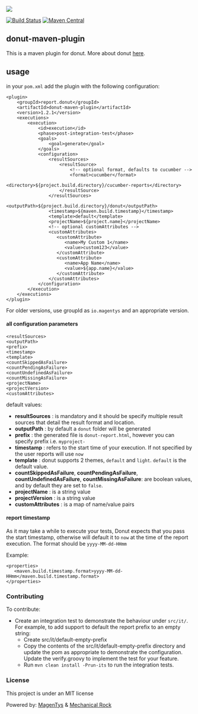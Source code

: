 ![](http://donutreport.github.io/donut/img/Donut-05.png)

[![Build Status](https://travis-ci.org/DonutReport/donut-maven-plugin.svg?branch=master)](https://travis-ci.org/DonutReport/donut-maven-plugin) [![Maven Central](https://maven-badges.herokuapp.com/maven-central/report.donut/donut-maven-plugin/badge.svg)](https://maven-badges.herokuapp.com/maven-central/report.donut/donut-maven-plugin)

## donut-maven-plugin

This is a maven plugin for donut. More about donut [here](http://github.com/DonutReport/donut).

## usage

in your `pom.xml` add the plugin with the following configuration: 

```
<plugin>
    <groupId>report.donut</groupId>
    <artifactId>donut-maven-plugin</artifactId>
    <version>1.2.1</version>
    <executions>
        <execution>
            <id>execution</id>
            <phase>post-integration-test</phase>
            <goals>
                <goal>generate</goal>
            </goals>
            <configuration>
                <resultSources>
                    <resultSource>
                        <!-- optional format, defaults to cucumber -->
                        <format>cucumber</format>
                        <directory>${project.build.directory}/cucumber-reports</directory>
                    </resultSource>
                </resultSources>
                <outputPath>${project.build.directory}/donut</outputPath>
                <timestamp>${maven.build.timestamp}</timestamp>
                <template>default</template>
                <projectName>${project.name}</projectName>
                <!-- optional customAttributes -->
                <customAttributes>
                   <customAttribute>
                      <name>My Custom 1</name>
                      <value>custom123</value>
                   </customAttribute>
                   <customAttribute>
                      <name>App Name</name>
                      <value>${app.name}</value>
                   </customAttribute>
                </customAttributes>
            </configuration>
        </execution>
    </executions>
</plugin>
```

For older versions, use groupId as `io.magentys` and an appropriate version.


#### all configuration parameters

```
<resultSources>
<outputPath>
<prefix>
<timestamp>
<template>
<countSkippedAsFailure>
<countPendingAsFailure>
<countUndefinedAsFailure>
<countMissingAsFailure>
<projectName>
<projectVersion>
<customAttributes>
```

default values:
* **resultSources** : is mandatory and it should be specify multiple result sources that detail the result format and location.
* **outputPath** : by default a `donut` folder will be generated
* **prefix** : the generated file is `donut-report.html`, however you can specify prefix i.e. `myproject-`
* **timestamp** : refers to the start time of your execution. If not specified by the user reports will use `now`
* **template** : donut supports 2 themes, `default` and `light`. `default` is the default value.
* **countSkippedAsFailure**, **countPendingAsFailure**, **countUndefinedAsFailure**, **countMissingAsFailure**: are boolean values, and by default they are set to `false`. 
* **projectName** : is a string value
* **projectVersion** : is a string value
* **customAttributes** : is a map of name/value pairs

#### report timestamp

As it may take a while to execute your tests, Donut expects that you pass the start timestamp, otherwise will default it to `now` at the time of the report execution. The format should be `yyyy-MM-dd-HHmm`

Example: 

```
<properties>
   <maven.build.timestamp.format>yyyy-MM-dd-HHmm</maven.build.timestamp.format>
</properties>
```

### Contributing

To contribute:

* Create an integration test to demonstrate the behaviour under `src/it/`.  For example, to add support to default the report prefix to an empty string:
    * Create src/it/default-empty-prefix
    * Copy the contents of the src/it/default-empty-prefix directory and update the pom as appropriate to demonstrate the configuration.  Update the verify.groovy to implement the test for your feature.
    * Run `mvn clean install -Prun-its` to run the integration tests.

### License

This project is under an MIT license

Powered by: [MagenTys](https://magentys.io) & [Mechanical Rock](https://www.mechanicalrock.io)